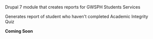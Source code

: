 Drupal 7 module that creates reports for GWSPH Students Services

Generates report of student who haven't completed Academic Integrity Quiz

**Coming Soon**
